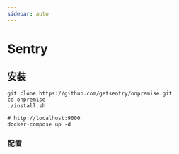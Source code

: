 ```yaml
---
sidebar: auto
---
```


# Sentry

## 安装

```shell
git clone https://github.com/getsentry/onpremise.git
cd onpremise
./install.sh

# http://localhost:9000
docker-compose up -d
```

### 配置
